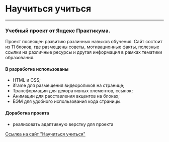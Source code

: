 # Научиться учиться

---

### Учебный проект от Яндекс Практикума.

Проект посвящен развитию различных навыков обучения.
Сайт состоит из 11 блоков, где размещены советы, мотивационные факты,
полезные ссылки на различные ресурсы и другая информация в рамках тематики
образования.

#### В разработке использованы

- HTML и CSS;
- iframe для размещения видеороликов на странице;
- Трансформации для декоративных элементов, ссылок;
- Анимации для расставления акцентов на блоках;
- БЭМ для удобного использования кода страницы.

#### Доработка проекта

- реализовать адаптивную верстку для проекта

[Ссылка на сайт "Научиться учиться"](https://yuliajaworski.github.io/how-to-learn/)
